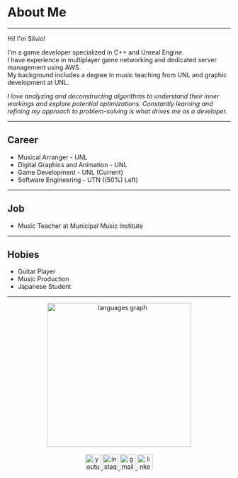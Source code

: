 <h1>About Me</h1>
<hr>
<p>Hi! I'm Silvio!</p>
<p>I'm a game developer specialized in C++ and Unreal Engine. <br>  
I have experience in multiplayer game networking and dedicated server management using AWS. <br>  
My background includes a degree in music teaching from UNL and graphic development at UNL.</p>
<p><em>I love analyzing and deconstructing algorithms to understand their inner workings and explore potential optimizations. Constantly learning and refining my approach to problem-solving is what drives me as a developer.</em></p>
<hr>
<h2>Career</h2>
<ul>
  <li>Musical Arranger - UNL</li>
  <li>Digital Graphics and Animation - UNL</li>
  <li>Game Development - UNL (Current)</li>
  <li>Software Engineering - UTN ((50%) Left)</li>
</ul>
<hr>
<h2>Job</h2>
<ul>
  <li>Music Teacher at Municipal Music Institute</li>
</ul>
<hr>
<h2>Hobies</h2>
<ul>
  <li>Guitar Player</li>
  <li>Music Production</li>
  <li>Japanese Student</li>
</ul>
<hr>
<div align="center">
  <img src="https://github-readme-stats.vercel.app/api/top-langs?username=Fraggah&locale=en&hide_title=false&layout=compact&card_width=320&langs_count=8&theme=codeSTACKr&hide_border=false" height="325" alt="languages graph"  />
</div>
<br>
<div align="center">
<a href="https://www.youtube.com/channel/UCmY_0TxK9WrAfvZ3ZPHcSQA">
  <img src="https://img.shields.io/static/v1?message=Youtube&logo=youtube&label=&color=FF0000&logoColor=white&labelColor=&style=for-the-badge" height="35" alt="youtube logo"  />
</a>
<a href="https://www.instagram.com/silvio.e.stefanucci/">
  <img src="https://img.shields.io/static/v1?message=Instagram&logo=instagram&label=&color=E4405F&logoColor=white&labelColor=&style=for-the-badge" height="35" alt="instagram logo"  />
</a>
<a href="mailto:silvioshredderstefanucci@gmail.com">
  <img src="https://img.shields.io/static/v1?message=Gmail&logo=gmail&label=&color=D14836&logoColor=white&labelColor=&style=for-the-badge" height="35" alt="gmail logo"  />
</a>
<a href="https://www.linkedin.com/in/silvio-stefanucci-3524071a4/">
  <img src="https://img.shields.io/static/v1?message=LinkedIn&logo=linkedin&label=&color=0077B5&logoColor=white&labelColor=&style=for-the-badge" height="35" alt="linkedin logo"  />
</a>
<br>
</div>
